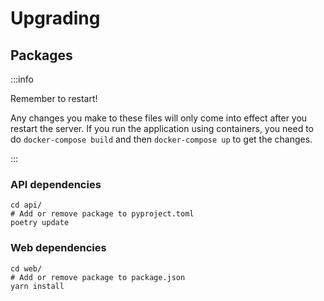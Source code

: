 # Upgrading

## Packages
:::info

Remember to restart!

Any changes you make to these files will only come into effect after you restart the
server. If you run the application using containers,
you need to do `docker-compose build` and then `docker-compose up` to get the changes.

:::

### API dependencies

```shell
cd api/
# Add or remove package to pyproject.toml
poetry update
```

### Web dependencies

```shell
cd web/
# Add or remove package to package.json
yarn install
```
